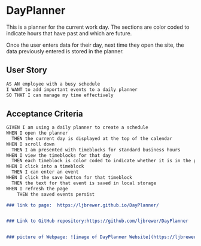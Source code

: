 # DayPlanner
This is a planner for the current work day.  The sections are color coded to indicate hours that have past and which are future.

Once the user enters data for their day, next time they open the site, the data previously entered is stored in the planner.

## User Story

```md
AS AN employee with a busy schedule
I WANT to add important events to a daily planner
SO THAT I can manage my time effectively
```

## Acceptance Criteria

```md
GIVEN I am using a daily planner to create a schedule
WHEN I open the planner
  THEN the current day is displayed at the top of the calendar
WHEN I scroll down
  THEN I am presented with timeblocks for standard business hours
WHEN I view the timeblocks for that day
  THEN each timeblock is color coded to indicate whether it is in the past, present, or future
WHEN I click into a timeblock
  THEN I can enter an event
WHEN I click the save button for that timeblock
  THEN the text for that event is saved in local storage
WHEN I refresh the page
    THEN the saved events persist

### link to page:  https://ljbrewer.github.io/DayPlanner/


### Link to GitHub repository:https://github.com/ljbrewer/DayPlanner


### picture of Webpage: ![image of DayPlanner Website](https://ljbrewer.github.io/DayPlanner/assets/images/DayPlanner.png)
